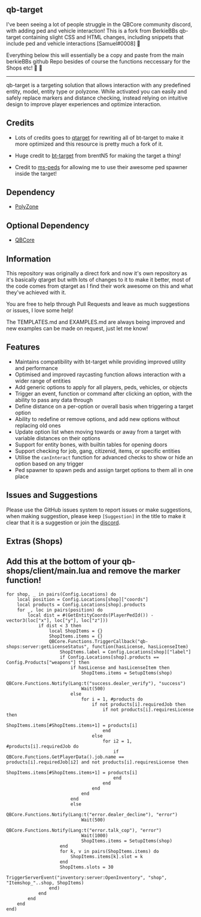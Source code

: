 ## qb-target


I've been seeing a lot of people struggle in the QBCore community discord, with adding ped and vehicle interaction!
This is a fork from BerkieBBs qb-target containing slight CSS and HTML changes, including snippets that include ped and vehicle interactions [Samuel#0008] 👋 

Everything below this will essentially be a copy and paste from the main berkieBBs github Repo besides of course the functions neccessary for the Shops etc! 👋 👋 

---

qb-target is a targeting solution that allows interaction with any predefined entity, model, entity type or polyzone. While activated you can easily and safely replace markers and distance checking, instead relying on intuitive design to improve player experiences and optimize interaction.

## Credits

* Lots of credits goes to [qtarget](https://github.com/overextended/qtarget) for rewriting all of bt-target to make it more optimized and this resource is pretty much a fork of it.

* Huge credit to [bt-target](https://github.com/brentN5/bt-target) from brentN5 for making the target a thing!

* Credit to [ms-peds](https://github.com/MiddleSkillz/ms-peds) for allowing me to use their awesome ped spawner inside the target!

## Dependency

* [PolyZone](https://github.com/mkafrin/PolyZone)

## Optional Dependency

* [QBCore](https://github.com/qbcore-framework/qb-core)

## Information

This repository was originally a direct fork and now it's own repository as it's basically qtarget but with lots of changes to it to make it better, most of the code comes from qtarget as I find their work awesome on this and what they've achieved with it.

You are free to help through Pull Requests and leave as much suggestions or issues, I love some help!

The TEMPLATES.md and EXAMPLES.md are always being improved and new examples can be made on request, just let me know!

## Features 
- Maintains compatibility with bt-target while providing improved utility and performance
- Optimised and improved raycasting function allows interaction with a wider range of entities
- Add generic options to apply for all players, peds, vehicles, or objects
- Trigger an event, function or command after clicking an option, with the ability to pass any data through
- Define distance on a per-option or overall basis when triggering a target option
- Ability to redefine or remove options, and add new options without replacing old ones
- Update option list when moving towards or away from a target with variable distances on their options
- Support for entity bones, with builtin tables for opening doors
- Support checking for job, gang, citizenid, items, or specific entities
- Utilise the `canInteract` function for advanced checks to show or hide an option based on any trigger
- Ped spawner to spawn peds and assign target options to them all in one place

## Issues and Suggestions
Please use the GitHub issues system to report issues or make suggestions, when making suggestion, please keep `[Suggestion]` in the title to make it clear that it is a suggestion or join the [discord](https://discord.gg/qbcore).

## Extras (Shops)

Add this at the bottom of your qb-shops/client/main.lua and remove the marker function!
--

```RegisterNetEvent('qb-shops:247clerk', function()
for shop, _ in pairs(Config.Locations) do
    local position = Config.Locations[shop]["coords"]
    local products = Config.Locations[shop].products
    for _, loc in pairs(position) do
        local dist = #(GetEntityCoords(PlayerPedId()) - vector3(loc["x"], loc["y"], loc["z"]))
            if dist < 3 then
                local ShopItems = {}
                ShopItems.items = {}
                QBCore.Functions.TriggerCallback("qb-shops:server:getLicenseStatus", function(hasLicense, hasLicenseItem)
                    ShopItems.label = Config.Locations[shop]["label"]
                    if Config.Locations[shop].products == Config.Products["weapons"] then
                        if hasLicense and hasLicenseItem then
                            ShopItems.items = SetupItems(shop)
                            QBCore.Functions.Notify(Lang:t("success.dealer_verify"), "success")
                            Wait(500)
                        else
                            for i = 1, #products do
                                if not products[i].requiredJob then
                                    if not products[i].requiresLicense then
                                        ShopItems.items[#ShopItems.items+1] = products[i]
                                    end
                                else
                                    for i2 = 1, #products[i].requiredJob do
                                        if QBCore.Functions.GetPlayerData().job.name == products[i].requiredJob[i2] and not products[i].requiresLicense then
                                            ShopItems.items[#ShopItems.items+1] = products[i]
                                        end
                                    end
                                end
                            end
                        end
                        else
                            QBCore.Functions.Notify(Lang:t("error.dealer_decline"), "error")
                            Wait(500)
                            QBCore.Functions.Notify(Lang:t("error.talk_cop"), "error")
                            Wait(1000)
                            ShopItems.items = SetupItems(shop)
                    end
                    for k, v in pairs(ShopItems.items) do
                        ShopItems.items[k].slot = k
                    end
                    ShopItems.slots = 30
                    TriggerServerEvent("inventory:server:OpenInventory", "shop", "Itemshop_"..shop, ShopItems)
                end)
            end
        end
    end
end)
